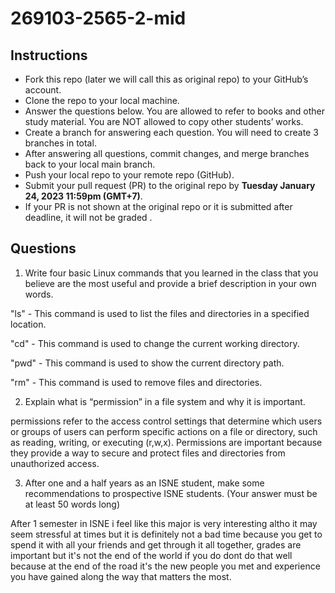 # 269103-2565-2-mid

## Instructions

- Fork this repo (later we will call this as original repo) to your GitHub’s account. 
- Clone the repo to your local machine.
- Answer the questions below. You are allowed to refer to books and other study material. You are NOT allowed to copy other students’ works. 
- Create a branch for answering each question. You will need to create 3 branches in total.
- After answering all questions, commit changes, and merge branches back to your local main branch.
- Push your local repo to your remote repo (GitHub).
- Submit your pull request (PR) to the original repo by **Tuesday January 24, 2023 11:59pm (GMT+7)**.
- If your PR is not shown at the original repo or it is submitted after deadline, it will not be graded .

## Questions

1. Write four basic Linux commands that you learned in the class that you believe are the most useful and provide a brief description in your own words. 

"ls" - This command is used to list the files and directories in a specified location.

"cd" - This command is used to change the current working directory.

"pwd" - This command is used to show the current directory path.

"rm" - This command is used to remove files and directories.

2. Explain what is “permission” in a file system and why it is important.

permissions refer to the access control settings that determine which users or groups of users can perform specific actions on a file or directory, such as reading, writing, or executing (r,w,x). Permissions are important because they provide a way to secure and protect files and directories from unauthorized access.

3. After one and a half years as an ISNE student, make some recommendations to prospective ISNE students. (Your answer must be at least 50 words long)

After 1 semester in ISNE i feel like this major is very interesting altho it may seem stressful at times but it is definitely not a bad time because you get to spend it with all your friends and get through it all together, grades are important but it's not the end of the world if you do dont do that well because at the end of the road it's the new people you met and experience you have gained along the way that matters the most.
 